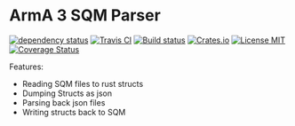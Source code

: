 # ArmA 3 SQM Parser
[![dependency status](https://deps.rs/repo/github/arma3modorganizer/SQM_Parser/status.svg)](https://deps.rs/repo/github/arma3modorganizer/SQM_Parser)
[![Travis CI](https://travis-ci.org/arma3modorganizer/SQM_Parser.svg?branch=master)](https://travis-ci.org/arma3modorganizer/SQM_Parser)
[![Build status](https://ci.appveyor.com/api/projects/status/px61tb2r5f1rif83?svg=true)](https://ci.appveyor.com/project/Scarjit/sqm-parser)
[![Crates.io](https://img.shields.io/crates/v/sqm_parser)](https://crates.io/crates/sqm_parser)
[![License MIT](https://img.shields.io/badge/license-MIT-blue.svg)](https://github.com/arma3modorganizer/SQM_Parser/blob/master/LICENSE)
[![Coverage Status](https://coveralls.io/repos/github/arma3modorganizer/SQM_Parser/badge.svg?branch=master)](https://coveralls.io/github/arma3modorganizer/SQM_Parser?branch=master)

Features:
  * Reading SQM files to rust structs
  * Dumping Structs as json
  * Parsing back json files
  * Writing structs back to SQM
  
 
